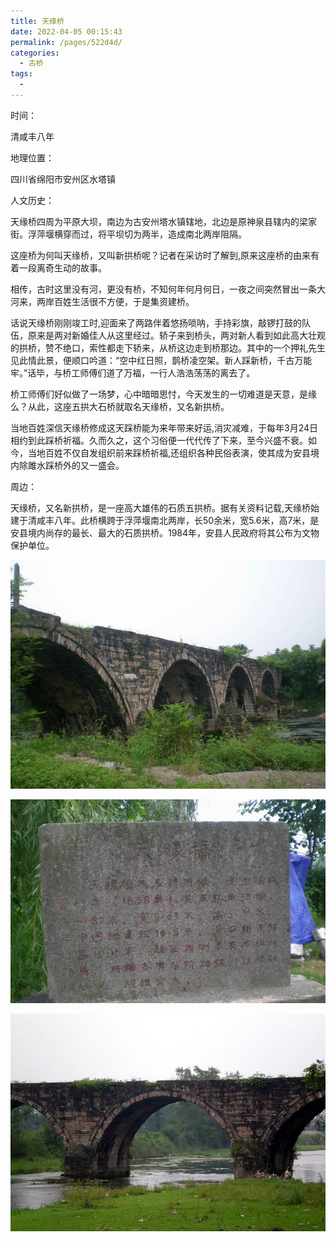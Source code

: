 ```yaml
---
title: 天缘桥
date: 2022-04-05 00:15:43
permalink: /pages/522d4d/
categories:
  - 古桥
tags:
  - 
---
```

时间：

清咸丰八年

地理位置：

四川省绵阳市安州区水塔镇

人文历史：

天缘桥四周为平原大坝，南边为古安州塔水镇辖地，北边是原神泉县辖内的梁家街。浮萍堰横穿而过，将平坝切为两半，造成南北两岸阻隔。

这座桥为何叫天缘桥，又叫新拱桥呢？记者在采访时了解到,原来这座桥的由来有着一段离奇生动的故事。

相传，古时这里没有河，更没有桥，不知何年何月何日，一夜之间突然冒出一条大河来，两岸百姓生活很不方便，于是集资建桥。

话说天缘桥刚刚竣工时,迎面来了两路伴着悠扬唢呐，手持彩旗，敲锣打鼓的队伍，原来是两对新婚佳人从这里经过。轿子来到桥头，两对新人看到如此高大壮观的拱桥，赞不绝口，索性都走下轿来，从桥这边走到桥那边。其中的一个押礼先生见此情此景，便顺口吟道：“空中红日照，鹊桥凌空架。新人踩新桥，千古万能牢。”话毕，与桥工师傅们道了万福，一行人浩浩荡荡的离去了。

桥工师傅们好似做了一场梦，心中暗暗思忖，今天发生的一切难道是天意，是缘么？从此，这座五拱大石桥就取名天缘桥，又名新拱桥。

当地百姓深信天缘桥修成这天踩桥能为来年带来好运,消灾减难，于每年3月24日相约到此踩桥祈福。久而久之，这个习俗便一代代传了下来，至今兴盛不衰。如今，当地百姓不仅自发组织前来踩桥祈福,还组织各种民俗表演，使其成为安县境内除雎水踩桥外的又一盛会。

周边：

天缘桥，又名新拱桥，是一座高大雄伟的石质五拱桥。据有关资料记载,天缘桥始建于清咸丰八年。此桥横跨于浮萍堰南北两岸，长50余米，宽5.6米，高7米，是安县境内尚存的最长、最大的石质拱桥。1984年，安县人民政府将其公布为文物保护单位。

![天缘桥](/img/photo/44.jpg)

![天缘桥](/img/photo/45.jpg)

![天缘桥](/img/photo/46.jpg)
